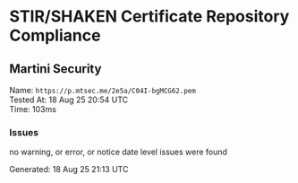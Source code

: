 # STIR/SHAKEN Certificate Repository Compliance

## Martini Security

Name: `https://p.mtsec.me/2e5a/C04I-bgMCG62.pem`\
Tested At: 18 Aug 25 20:54 UTC\
Time: 103ms

### Issues

no warning, or error, or notice date level issues were found

Generated: 18 Aug 25 21:13 UTC